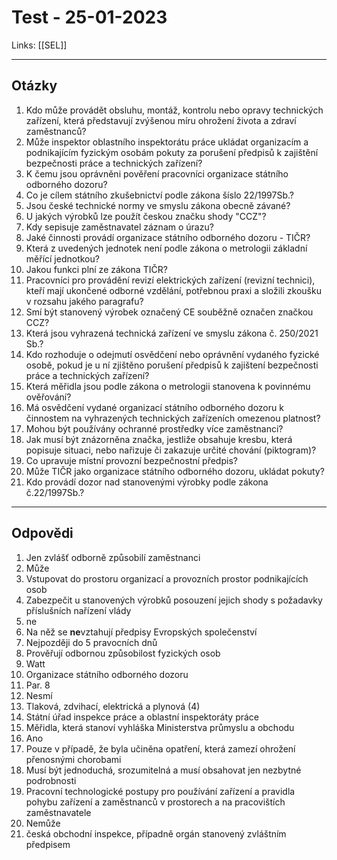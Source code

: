 # Test - 25-01-2023
Links: [[SEL]]

---

## Otázky
1) Kdo může provádět obsluhu, montáž, kontrolu nebo opravy technických zařízení, která představují zvýšenou míru ohrožení života a zdraví zaměstnanců?
2) Může inspektor oblastního inspektorátu práce ukládat organizacím a podnikajícím fyzickým osobám pokuty za porušení předpisů k zajištění bezpečnosti práce a technických zařízení?
3) K čemu jsou oprávněni pověření pracovníci organizace státního odborného dozoru?
4) Co je cílem státního zkušebnictví podle zákona šíslo 22/1997Sb.?
5) Jsou české technické normy ve smyslu zákona obecně závané?
6) U jakých výrobků lze použít českou značku shody "CCZ"?
7) Kdy sepisuje zaměstnavatel záznam o úrazu?
8) Jaké činnosti provádí organizace státního odborného dozoru - TIČR?
9) Která z uvedených jednotek není podle zákona o metrologii základní měřící jednotkou?
10) Jakou funkci plní ze zákona TIČR?
11) Pracovníci pro provádění revizí elektrických zařízení (revizní technici), kteří mají ukončené odborné vzdělání, potřebnou praxi a složili zkoušku v rozsahu jakého paragrafu?
12) Smí být stanovený výrobek označený CE souběžně označen značkou CCZ?
13) Která jsou vyhrazená technická zařízení ve smyslu zákona č. 250/2021 Sb.?
14) Kdo rozhoduje o odejmutí osvědčení nebo oprávnění vydaného fyzické osobě, pokud je u ní zjištěno porušení předpisů k zajištení bezpečnosti práce a technických zařízení?
15) Která měřidla jsou podle zákona o metrologii stanovena k povinnému ověřování?
16) Má osvědčení vydané organizací státního odborného dozoru k činnostem na vyhrazených technických zařízeních omezenou platnost?
17) Mohou být používány ochranné prostředky více zaměstnanci?
18) Jak musí být znázorněna značka, jestliže obsahuje kresbu, která popisuje situaci, nebo nařizuje či zakazuje určité chování (piktogram)?
19) Co upravuje místní provozní bezpečnostní předpis?
20) Může TIČR jako organizace státního odborného dozoru, ukládat pokuty?
21) Kdo provádí dozor nad stanovenými výrobky podle zákona č.22/1997Sb.?
---
## Odpovědi
1) Jen zvlášť odborně způsobilí zaměstnanci
2) Může
3) Vstupovat do prostoru organizací a provozních prostor podnikajících osob
4) Zabezpečit u stanovených výrobků posouzení jejich shody s požadavky příslušních nařízení vlády
5) ne
6) Na něž se **ne**vztahují předpisy Evropských společenství
7) Nejpozději do 5 pravocních dnů
8) Prověřují odbornou způsobilost fyzických osob
9) Watt
10) Organizace státního odborného dozoru
11) Par. 8
12) Nesmí
13) Tlaková, zdvihací, elektrická a plynová (4)
14) Státní úřad inspekce práce a oblastní inspektoráty práce
15) Měřidla, která stanoví vyhláška Ministerstva průmyslu a obchodu
16) Ano
17) Pouze v případě, že byla učiněna opatření, která zamezí ohrožení přenosnými chorobami
18) Musí být jednoduchá, srozumitelná a musí obsahovat jen nezbytné podrobnosti
19) Pracovní technologické postupy pro používání zařízení a pravidla pohybu zařízení a zaměstnanců v prostorech a na pracovištích zaměstnavatele
20) Nemůže
21) česká obchodní inspekce, případně orgán stanovený zvláštním předpisem